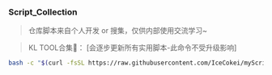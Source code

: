 ### Script_Collection
> 仓库脚本来自个人开发 or 搜集，仅供内部使用交流学习~

> KL TOOL合集🎉：
[会逐步更新所有实用脚本-此命令不受升级影响]

```bash
bash -c "$(curl -fsSL https://raw.githubusercontent.com/IceCokei/myScripts/main/tool.sh)"
```
